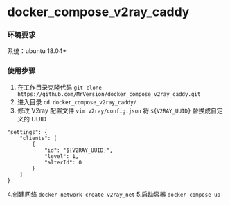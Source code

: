 # docker_compose_v2ray_caddy

### 环境要求
系统：ubuntu 18.04+

### 使用步骤
1. 在工作目录克隆代码 `git clone https://github.com/MrVersion/docker_compose_v2ray_caddy.git`
2. 进入目录 `cd docker_compose_v2ray_caddy/`
3. 修改 V2ray 配置文件 `vim v2ray/config.json` 将 `${V2RAY_UUID}` 替换成自定义的 UUID
```
"settings": {
	"clients": [
		{
			"id": "${V2RAY_UUID}",
			"level": 1,
			"alterId": 0
		}
	]
}
```
4.创建网络 `docker network create v2ray_net`
5.启动容器 `docker-compose up`
